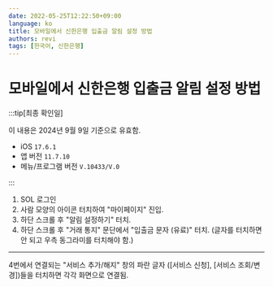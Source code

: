```yaml
---
date: 2022-05-25T12:22:50+09:00
language: ko
title: 모바일에서 신한은행 입출금 알림 설정 방법
authors: revi
tags: [한국어, 신한은행]
---
```


<!--
SPDX-FileCopyrightText: (C) 2022 Hong Yongmin (https://revi.xyz/) <yewon@revi.email>

SPDX-License-Identifier: LicenseRef-CC-BY-ND-2.0-KR
-->

# 모바일에서 신한은행 입출금 알림 설정 방법

:::tip[최종 확인일]

이 내용은 2024년 9월 9일 기준으로 유효함.

- iOS `17.6.1`
- 앱 버전 `11.7.10`
- 메뉴/프로그램 버전 `V.10433/V.0`

:::

1. SOL 로그인
2. 사람 모양의 아이콘 터치하여 "마이페이지" 진입.
3. 하단 스크롤 후 "알림 설정하기" 터치.
4. 하단 스크롤 후 "거래 통지" 문단에서 "입출금 문자 (유료)" 터치.
   (글자를 터치하면 안 되고 우측 동그라미를 터치해야 함.)

<!-- truncate -->

---

4번에서 연결되는 "서비스 추가/해지" 창의 파란 글자 ([서비스 신청], [서비스 조회/변경])들을
터치하면 각각 화면으로 연결됨.

